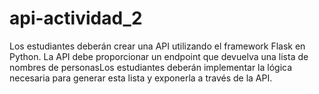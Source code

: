 # api-actividad_2
Los estudiantes deberán crear una API utilizando el framework Flask en Python. La API debe proporcionar un endpoint que devuelva una lista de nombres de personasLos estudiantes deberán implementar la lógica necesaria para generar esta lista y exponerla a través de la API.
